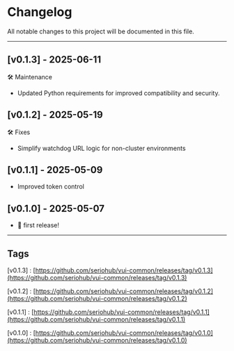 # Changelog

All notable changes to this project will be documented in this file.

***

## [v0.1.3] - 2025-06-11

🛠️ Maintenance
- Updated Python requirements for improved compatibility and security.

## [v0.1.2] - 2025-05-19

🛠️ ️Fixes
- Simplify watchdog URL logic for non-cluster environments

## [v0.1.1] - 2025-05-09

- Improved token control

## [v0.1.0] - 2025-05-07

- 🎉 first release!

***

## Tags

[v0.1.3] : [https://github.com/seriohub/vui-common/releases/tag/v0.1.3](https://github.com/seriohub/vui-common/releases/tag/v0.1.3)

[v0.1.2] : [https://github.com/seriohub/vui-common/releases/tag/v0.1.2](https://github.com/seriohub/vui-common/releases/tag/v0.1.2)

[v0.1.1] : [https://github.com/seriohub/vui-common/releases/tag/v0.1.1](https://github.com/seriohub/vui-common/releases/tag/v0.1.1)

[v0.1.0] : [https://github.com/seriohub/vui-common/releases/tag/v0.1.0](https://github.com/seriohub/vui-common/releases/tag/v0.1.0)